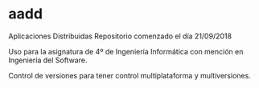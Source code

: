 # aadd
Aplicaciones Distribuidas
Repositorio comenzado el día 21/09/2018

Uso para la asignatura de 4º de Ingeniería Informática con mención en Ingeniería del Software.

Control de versiones para tener control multiplataforma y multiversiones.

